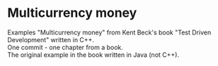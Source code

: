 # Multicurrency money

Examples "Multicurrency money" from Kent Beck's book "Test Driven Development" written in C++.    
One commit - one chapter from a book.     
The original example in the book written in Java (not C++).
